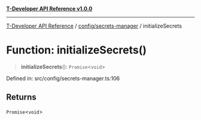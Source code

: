 [**T-Developer API Reference v1.0.0**](../../../README.md)

***

[T-Developer API Reference](../../../modules.md) / [config/secrets-manager](../README.md) / initializeSecrets

# Function: initializeSecrets()

> **initializeSecrets**(): `Promise`\<`void`\>

Defined in: src/config/secrets-manager.ts:106

## Returns

`Promise`\<`void`\>
